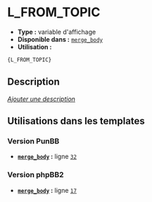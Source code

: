 # L_FROM_TOPIC
* __Type :__ variable d'affichage
* __Disponible dans :__ [`merge_body`](../tpl/var/merge_body.md)
* __Utilisation :__

```html
{L_FROM_TOPIC}
```

## Description
[*Ajouter une description*](https://fa-tvars.appspot.com/var/L_FROM_TOPIC)

## Utilisations dans les templates

### Version PunBB
* __[`merge_body`](../tpl/var/merge_body.md#readme) :__ ligne [`32`](../tpl/src/punbb/merge_body.tpl#L32)

### Version phpBB2
* __[`merge_body`](../tpl/var/merge_body.md#readme) :__ ligne [`17`](../tpl/src/subsilver/merge_body.tpl#L17)